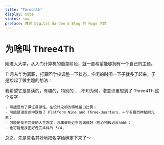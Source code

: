 ```yaml
---
title: "Three4th"
display: note
status: sow
preface: 兼容 Digital Garden & Blog 的 Hugo 主题
---
```


# 为啥叫 Three4Th

刚进入大学，从入门计算机的启蒙阶段，就一直希望能够拥有一个自己的主题。

11 月从华为离职，打算回学校调整一下状态，空闲的时间一下子就多了起来，于是捡起了做主题的想法：

我希望它是易读的，有趣的，特别的......不知为何，潜意识里想到了 Three4Th 这个名字
   
    - 可能是为了保证易读性，在设计之初的特地留白比例；
    - 可能是潜意识中致敬了 Platform Nine and Three-Quarters，一个有趣而神秘的元素；
    - 可能是我不完美的人生态度，凡事做到近乎圆满就好（担心物极必反hhhh；
    - 也可能是我正好走完本科的 3/4；

总之，先是莫名其妙地把名字给确定下来了～